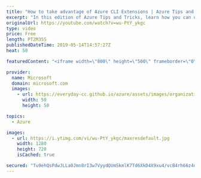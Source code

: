 ```yaml
---
title: "How to take advantage of Azure CLI Extensions | Azure Tips and Tricks"
excerpt: "In this edition of Azure Tips and Tricks, learn how you can use the Azure CLI tool and its extensions to do almost anything in Azure.   For more tips and tricks, visit: http://azuredev.tips  Get started with 12 months of free services and $200 USD in credit.  Create your free account today with Microsoft"
originalUrl: https://youtube.com/watch?v=wu-PtY_ykgc
type: video
price: Free
length: PT2M35S
publishedDateTime: 2019-05-14T14:57:27Z
heat: 50

featuredContent: "<iframe width=\"800\" height=\"500\" frameborder=\"0\" src=\"https://www.youtube.com/embed/wu-PtY_ykgc\" allow=\"accelerometer; autoplay; encrypted-media; gyroscope; picture-in-picture\" allowfullscreen></iframe>"

provider:
  name: Microsoft
  domain: microsoft.com
  images:
    - url: https://everyday-cc.github.io/azure/assets/images/organizations/microsoft.com-50x50.jpg
      width: 50
      height: 50

topics:
  - Azure

images:
  - url: https://i.ytimg.com/vi/wu-PtY_ykgc/maxresdefault.jpg
    width: 1280
    height: 720
    isCached: true

secured: "Tu9ehQsPdwJLLa0Jmn8rI3w7VyydQUmSkmlK7Td6XkD4X9xu4/vcB4rh66z4qMYv6FJdtp4Ohn3EK1zRDEma7lagPZq2X61tI+RRdoRdvQtPCpRVgfDP+e5CH5fRpxwHb26ImbNWlFI4vjkDAPM5os5nrQPR188U4ntM6mZXkexkiofH+LaGBQvpbo3lAPcTkIX7jGXfvXdHLEbLCqP4JTsHoCgX6ZvxiAG2N//fa9N1EiZOEpVPULg/C+bVc2EAH7pUss9C8uKphoij5BMbmse5BiZDXTTfFui/PbYCF3dqIntWm2qzu7o+l6wpFTw3B11I6RQemeUGnVXM0gCovsqF4apn06K7leYKqzQbV+q9beS+eIqe4oc+zMgCRxc0vFlEFzBiEVmFYNLf4JgOBVpIjEQmWxFUQRvY+9i49i4=;DSTsTjG6KMuFZ0V1MOP2vA=="
---
```


